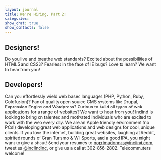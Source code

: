 ```yaml
---
layout: journal
title: We're Hiring, Part 2!
categories: 
show_chat: true
show_contacts: false
---
```


<h2> Designers!</h2> Do you live and breathe web standards? Excited about the possibilities of HTML5 and CSS3? Fearless in the face of IE bugs? Love to learn? We want to hear from you! <h2> Developers!</h2> Can you effortlessly wield web based languages (PHP, Python, Ruby, Coldfusion)? Fan of quality open source CMS systems like Drupal, Expression Engine and Wordpress? Curious to build all types of web applications for a range of websites? We want to hear from you! Inclind is looking to bring on talented and motivated individuals who are excited to work with the web every day. We are an Apple friendly environment (no PCs!) developing great web applications and web designs for cool, unique clients. If you love the internet, building great websites, laughing at Reddit, spirited rounds of Gran Turismo &amp; Wii Sports, and a good IPA, you might want to give a shout! Send your resumes to <a href="mailto:noprimadonnas@inclind.com">noprimadonnas@inclind.com</a>, tweet us <a href="http://www.twitter.com/inclindinc">@inclindinc</a>, or give us a call at 302-856-2802. Telecommuters welcome!